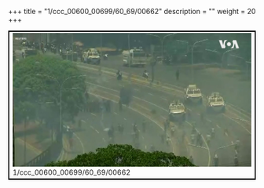 +++
title = "1/ccc_00600_00699/60_69/00662"
description = ""
weight = 20
+++

<table style="border:2px solid black;max-width:800px;max-height:800px;" 
><tr><td>
<img class="center-fit-jpg"
src="/jpg_/aaa_20190430_NxaOmWaI8sI_00661.jpg">
1/ccc_00600_00699/60_69/00662
</img></td></tr></table>
